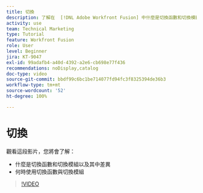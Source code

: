 ```yaml
---
title: 切換
description: 了解在  [!DNL Adobe Workfront Fusion] 中什麼是切換函數和切換模組，以及何時使用切換函數或切換模組。
activity: use
team: Technical Marketing
type: Tutorial
feature: Workfront Fusion
role: User
level: Beginner
jira: KT-9047
exl-id: 99adafb4-a40d-4392-a2e6-cb698e77f436
recommendations: noDisplay,catalog
doc-type: video
source-git-commit: bbdf99c6bc1be714077fd94fc3f8325394de36b3
workflow-type: tm+mt
source-wordcount: '52'
ht-degree: 100%

---
```


# 切換

觀看這段影片，您將會了解：

* 什麼是切換函數和切換模組以及其中差異
* 何時使用切換函數與切換模組

>[!VIDEO](https://video.tv.adobe.com/v/335288/?quality=12&learn=on&enablevpops=1)
